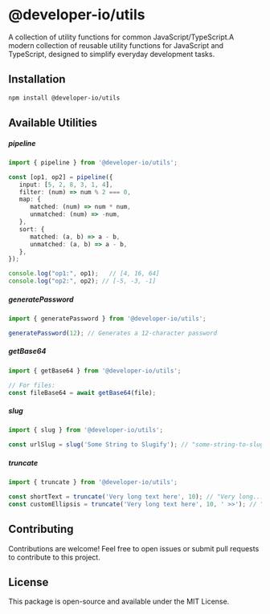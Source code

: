 # @developer-io/utils

A collection of utility functions for common JavaScript/TypeScript.A modern collection of reusable utility functions for JavaScript and TypeScript, designed to simplify everyday development tasks.

## Installation

```bash
npm install @developer-io/utils
```


## Available Utilities

##### pipeline
```typescript
import { pipeline } from '@developer-io/utils';

const [op1, op2] = pipeline({
   input: [5, 2, 8, 3, 1, 4],
   filter: (num) => num % 2 === 0,
   map: {
      matched: (num) => num * num,
      unmatched: (num) => -num,
   },
   sort: {
      matched: (a, b) => a - b,
      unmatched: (a, b) => a - b,
   },
});

console.log("op1:", op1);   // [4, 16, 64]
console.log("op2:", op2); // [-5, -3, -1]

```
##### generatePassword
```typescript
import { generatePassword } from '@developer-io/utils';

generatePassword(12); // Generates a 12-character password
```
##### getBase64
```typescript
import { getBase64 } from '@developer-io/utils';

// For files:
const fileBase64 = await getBase64(file);

```
##### slug
```typescript
import { slug } from '@developer-io/utils';

const urlSlug = slug('Some String to Slugify'); // "some-string-to-slugify"

```
##### truncate 
```typescript
import { truncate } from '@developer-io/utils';

const shortText = truncate('Very long text here', 10); // "Very long..."
const customEllipsis = truncate('Very long text here', 10, ' >>'); // "Very long >>"

```

## Contributing

Contributions are welcome! Feel free to open issues or submit pull requests to contribute to this project.

## License

This package is open-source and available under the MIT License.